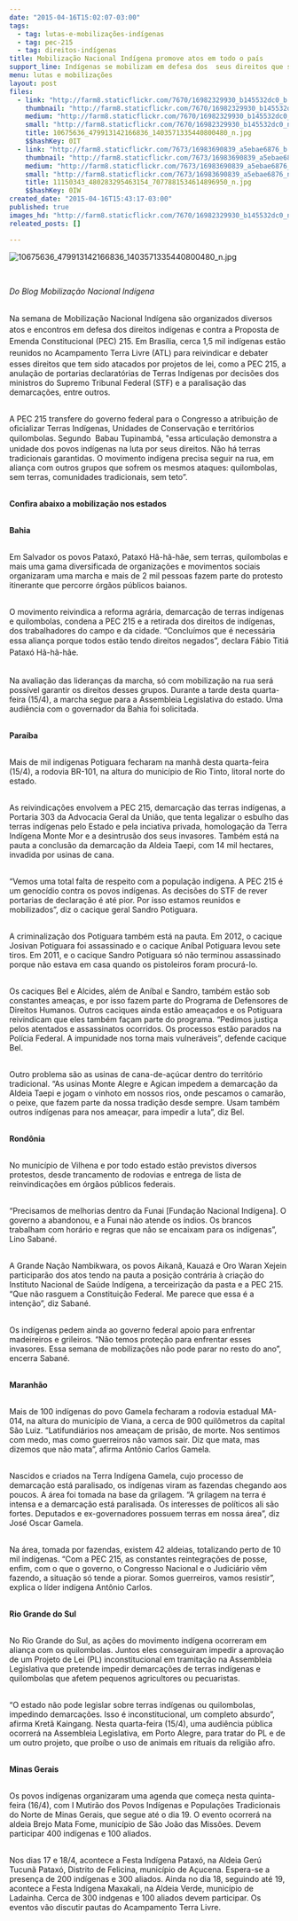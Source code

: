 ```yaml
---
date: "2015-04-16T15:02:07-03:00"
tags:
  - tag: lutas-e-mobilizações-indígenas
  - tag: pec-215
  - tag: direitos-indígenas
title: Mobilização Nacional Indígena promove atos em todo o país
support_line: Indígenas se mobilizam em defesa dos  seus direitos que são atacados pela PEC 215
menu: lutas e mobilizações
layout: post
files:
  - link: "http://farm8.staticflickr.com/7670/16982329930_b145532dc0_b.jpg"
    thumbnail: "http://farm8.staticflickr.com/7670/16982329930_b145532dc0_t.jpg"
    medium: "http://farm8.staticflickr.com/7670/16982329930_b145532dc0_z.jpg"
    small: "http://farm8.staticflickr.com/7670/16982329930_b145532dc0_n.jpg"
    title: 10675636_479913142166836_1403571335440800480_n.jpg
    $$hashKey: 0IT
  - link: "http://farm8.staticflickr.com/7673/16983690839_a5ebae6876_b.jpg"
    thumbnail: "http://farm8.staticflickr.com/7673/16983690839_a5ebae6876_t.jpg"
    medium: "http://farm8.staticflickr.com/7673/16983690839_a5ebae6876_z.jpg"
    small: "http://farm8.staticflickr.com/7673/16983690839_a5ebae6876_n.jpg"
    title: 11150343_480283295463154_7077881534614896950_n.jpg
    $$hashKey: 0IW
created_date: "2015-04-16T15:43:17-03:00"
published: true
images_hd: "http://farm8.staticflickr.com/7670/16982329930_b145532dc0_n.jpg"
releated_posts: []

---
```

<p><img alt="10675636_479913142166836_1403571335440800480_n.jpg" src="http://farm8.staticflickr.com/7670/16982329930_b145532dc0_b.jpg" /></p>

<p>&nbsp;</p>

<p><em>Do Blog Mobiliza&ccedil;&atilde;o Nacional Ind&iacute;gena&nbsp;</em></p>

<p><br />
Na<span style="line-height: 20.7999992370605px;">&nbsp;semana de Mobiliza&ccedil;&atilde;o Nacional Ind&iacute;gena s&atilde;o organizados diversos atos e encontros em defesa dos direitos ind&iacute;genas e contra a&nbsp;Proposta de Emenda Constitucional (PEC) 215. Em Bras&iacute;lia, cerca&nbsp;</span><span style="line-height: 20.7999992370605px;">1,5 mil ind&iacute;genas est&atilde;o reunidos no&nbsp;</span>Acampamento Terra Livre (ATL) para reivindicar e debater esses direitos que tem sido atacados por projetos de lei, como a PEC 215, a anula&ccedil;&atilde;o de portarias declarat&oacute;rias de Terras Ind&iacute;genas por decis&otilde;es dos ministros do Supremo Tribunal Federal (STF) e a paralisa&ccedil;&atilde;o das demarca&ccedil;&otilde;es, entre outros.</p>

<p><br />
A PEC 215 transfere do governo federal para o Congresso a atribui&ccedil;&atilde;o de oficializar Terras Ind&iacute;genas, Unidades de Conserva&ccedil;&atilde;o e territ&oacute;rios quilombolas. Segundo&nbsp;<span style="line-height: 20.7999992370605px;">&nbsp;Babau Tupinamb&aacute;, &quot;e</span>ssa articula&ccedil;&atilde;o demonstra a unidade dos povos ind&iacute;genas na luta por seus direitos. N&atilde;o h&aacute; terras tradicionais garantidas. O movimento ind&iacute;gena precisa seguir na rua, em alian&ccedil;a com outros grupos que sofrem os mesmos ataques: quilombolas, sem terras, comunidades tradicionais, sem teto&rdquo;.</p>

<p><br />
<strong>Confira abaixo a mobiliza&ccedil;&atilde;o nos estados</strong></p>

<p><br />
<strong>Bahia</strong></p>

<p><br />
Em Salvador os povos Patax&oacute;, Patax&oacute; H&atilde;-h&atilde;-h&atilde;e, sem terras, quilombolas e mais uma gama diversificada de organiza&ccedil;&otilde;es e&nbsp;movimentos sociais organizaram uma marcha e&nbsp;mais de 2 mil pessoas fazem parte do protesto itinerante que percorre &oacute;rg&atilde;os p&uacute;blicos baianos.</p>

<p><br />
O movimento reivindica a reforma agr&aacute;ria, demarca&ccedil;&atilde;o de terras ind&iacute;genas e quilombolas, condena a PEC 215 e a retirada dos direitos de ind&iacute;genas, dos trabalhadores do campo e da cidade. &ldquo;Conclu&iacute;mos que &eacute; necess&aacute;ria essa alian&ccedil;a porque todos est&atilde;o tendo direitos negados&rdquo;, declara&nbsp;<span style="line-height: 20.7999992370605px;">F&aacute;bio Titi&aacute; Patax&oacute; H&atilde;-h&atilde;-h&atilde;e</span>.</p>

<p><br />
Na avalia&ccedil;&atilde;o das lideran&ccedil;as da marcha, s&oacute; com mobiliza&ccedil;&atilde;o na rua ser&aacute; poss&iacute;vel garantir os direitos desses grupos. Durante a tarde desta quarta-feira (15/4), a marcha segue para a Assembleia Legislativa do estado. Uma audi&ecirc;ncia com o governador da Bahia foi solicitada.</p>

<p><br />
<strong>Para&iacute;ba</strong></p>

<p><br />
Mais de mil ind&iacute;genas Potiguara fecharam na manh&atilde; desta quarta-feira (15/4), a rodovia BR-101, na altura do munic&iacute;pio de Rio Tinto, litoral norte do estado.</p>

<p><br />
As reivindica&ccedil;&otilde;es envolvem a PEC 215, demarca&ccedil;&atilde;o das terras ind&iacute;genas, a Portaria 303 da Advocacia Geral da Uni&atilde;o, que tenta legalizar o esbulho das terras ind&iacute;genas pelo Estado e pela inciativa privada, homologa&ccedil;&atilde;o da Terra Ind&iacute;gena Monte Mor e a desintrus&atilde;o dos seus invasores. Tamb&eacute;m est&aacute; na pauta a conclus&atilde;o da demarca&ccedil;&atilde;o da Aldeia Taepi, com 14 mil hectares, invadida por usinas de cana.</p>

<p><br />
&ldquo;Vemos uma total falta de respeito com a popula&ccedil;&atilde;o ind&iacute;gena. A PEC 215 &eacute; um genoc&iacute;dio contra os povos ind&iacute;genas. As decis&otilde;es do STF de rever portarias de declara&ccedil;&atilde;o &eacute; at&eacute; pior. Por isso estamos reunidos e mobilizados&rdquo;, diz o cacique geral Sandro Potiguara.</p>

<p><br />
A criminaliza&ccedil;&atilde;o dos Potiguara tamb&eacute;m est&aacute; na pauta. Em 2012, o&nbsp;cacique Josivan Potiguara foi assassinado e&nbsp;o cacique An&iacute;bal Potiguara levou sete tiros. Em 2011, e o cacique Sandro Potiguara s&oacute; n&atilde;o terminou assassinado porque n&atilde;o estava em casa quando os pistoleiros foram procur&aacute;-lo.</p>

<p><br />
Os caciques Bel e Alcides, al&eacute;m de An&iacute;bal e Sandro, tamb&eacute;m est&atilde;o sob constantes amea&ccedil;as, e por isso fazem parte do Programa de Defensores de Direitos Humanos. Outros caciques ainda est&atilde;o amea&ccedil;ados e os Potiguara reivindicam que eles tamb&eacute;m fa&ccedil;am parte do programa. &ldquo;Pedimos justi&ccedil;a pelos atentados e assassinatos ocorridos. Os processos est&atilde;o parados na Pol&iacute;cia Federal. A impunidade nos torna mais vulner&aacute;veis&rdquo;, defende cacique Bel.</p>

<p><br />
Outro problema s&atilde;o as usinas de cana-de-a&ccedil;&uacute;car dentro do territ&oacute;rio tradicional. &ldquo;As usinas Monte Alegre e Agican impedem a demarca&ccedil;&atilde;o da Aldeia Taepi e jogam o vinhoto em nossos rios, onde pescamos o camar&atilde;o, o peixe, que fazem parte da nossa tradi&ccedil;&atilde;o desde sempre. Usam tamb&eacute;m outros ind&iacute;genas para nos amea&ccedil;ar, para impedir a luta&rdquo;, diz Bel.</p>

<p><br />
<strong>Rond&ocirc;nia</strong></p>

<p><br />
No munic&iacute;pio de Vilhena e por todo estado est&atilde;o previstos diversos protestos, desde trancamento de rodovias e entrega de lista de reinvindica&ccedil;&otilde;es em &oacute;rg&atilde;os p&uacute;blicos federais.</p>

<p><br />
&ldquo;Precisamos de melhorias dentro da Funai [Funda&ccedil;&atilde;o Nacional Ind&iacute;gena]. O governo a abandonou, e a Funai n&atilde;o atende os &iacute;ndios. Os brancos trabalham com hor&aacute;rio e regras que n&atilde;o se encaixam para os ind&iacute;genas&rdquo;, Lino Saban&eacute;.</p>

<p><br />
A Grande Na&ccedil;&atilde;o Nambikwara, os povos Aikan&atilde;, Kauaz&aacute; e Oro Waran Xejein participar&atilde;o dos atos tendo na pauta a posi&ccedil;&atilde;o contr&aacute;ria &agrave; cria&ccedil;&atilde;o do Instituto Nacional de Sa&uacute;de Ind&iacute;gena, a terceiriza&ccedil;&atilde;o da pasta e a PEC 215. &ldquo;Que n&atilde;o rasguem a Constitui&ccedil;&atilde;o Federal. Me parece que essa &eacute; a inten&ccedil;&atilde;o&rdquo;, diz Saban&eacute;.</p>

<p><br />
Os ind&iacute;genas pedem ainda ao governo federal apoio para enfrentar madeireiros e grileiros. &ldquo;N&atilde;o temos prote&ccedil;&atilde;o para enfrentar esses invasores. Essa semana de mobiliza&ccedil;&otilde;es n&atilde;o pode parar no resto do ano&rdquo;, encerra Saban&eacute;.</p>

<p><br />
<strong>Maranh&atilde;o</strong></p>

<p><br />
Mais de 100 ind&iacute;genas do povo Gamela fecharam a rodovia estadual MA-014, na altura do munic&iacute;pio de Viana, a cerca de 900 quil&ocirc;metros da capital S&atilde;o Luiz. &ldquo;Latifundi&aacute;rios nos amea&ccedil;am de pris&atilde;o, de morte. Nos sentimos com medo, mas como guerreiros n&atilde;o vamos sair. Diz que mata, mas dizemos que n&atilde;o mata&rdquo;, afirma Ant&ocirc;nio Carlos Gamela.</p>

<p><br />
Nascidos e criados na Terra Ind&iacute;gena Gamela, cujo processo de demarca&ccedil;&atilde;o est&aacute; paralisado, os ind&iacute;genas viram as fazendas chegando aos poucos. A &aacute;rea foi tomada na base da grilagem. &ldquo;A grilagem na terra &eacute; intensa e a demarca&ccedil;&atilde;o est&aacute; paralisada. Os interesses de pol&iacute;ticos ali s&atilde;o fortes. Deputados e ex-governadores possuem terras em nossa &aacute;rea&rdquo;, diz Jos&eacute; Oscar Gamela.</p>

<p><br />
Na &aacute;rea, tomada por fazendas, existem 42 aldeias, totalizando perto de 10 mil ind&iacute;genas. &ldquo;Com a PEC 215, as constantes reintegra&ccedil;&otilde;es de posse, enfim, com o que o governo, o Congresso Nacional e o Judici&aacute;rio v&ecirc;m fazendo, a situa&ccedil;&atilde;o s&oacute; tende a piorar. Somos guerreiros, vamos resistir&rdquo;, explica o l&iacute;der ind&iacute;gena Ant&ocirc;nio Carlos.</p>

<p><br />
<strong>Rio Grande do Sul</strong></p>

<p><br />
No Rio Grande do Sul, as a&ccedil;&otilde;es do movimento ind&iacute;gena ocorreram em alian&ccedil;a com os quilombolas. Juntos eles conseguiram impedir a aprova&ccedil;&atilde;o de um Projeto de Lei (PL) inconstitucional em tramita&ccedil;&atilde;o na Assembleia Legislativa que pretende impedir demarca&ccedil;&otilde;es de terras ind&iacute;genas e quilombolas que afetem pequenos agricultores ou pecuaristas.</p>

<p><br />
&ldquo;O estado n&atilde;o pode legislar sobre terras ind&iacute;genas ou quilombolas, impedindo demarca&ccedil;&otilde;es. Isso &eacute; inconstitucional, um completo absurdo&rdquo;, afirma Kret&atilde; Kaingang. Nesta quarta-feira (15/4), uma audi&ecirc;ncia p&uacute;blica ocorrer&aacute; na Assembleia Legislativa, em Porto Alegre, para tratar do PL e de um outro projeto, que pro&iacute;be o uso de animais em rituais da religi&atilde;o afro.</p>

<p><br />
<strong>Minas Gerais</strong></p>

<p><br />
Os povos ind&iacute;genas organizaram uma agenda que come&ccedil;a nesta quinta-feira (16/4), com I Mutir&atilde;o dos Povos Ind&iacute;genas e Popula&ccedil;&otilde;es Tradicionais do Norte de Minas Gerais, que segue at&eacute; o dia 19. O evento ocorrer&aacute; na aldeia Brejo Mata Fome, munic&iacute;pio de S&atilde;o Jo&atilde;o das Miss&otilde;es. Devem participar 400 ind&iacute;genas e 100 aliados.</p>

<p><br />
Nos dias 17 e 18/4, acontece a Festa Ind&iacute;gena Patax&oacute;, na Aldeia Ger&uacute; Tucun&atilde; Patax&oacute;, Distrito de Felicina, munic&iacute;pio de A&ccedil;ucena. Espera-se a presen&ccedil;a de 200 ind&iacute;genas e 300 aliados. Ainda no dia 18, seguindo at&eacute; 19, acontece a Festa Ind&iacute;gena Maxakali, na Aldeia Verde, munic&iacute;pio de Ladainha. Cerca de 300 indgenas e 100 aliados devem participar. Os eventos v&atilde;o discutir pautas do Acampamento Terra Livre.</p>
